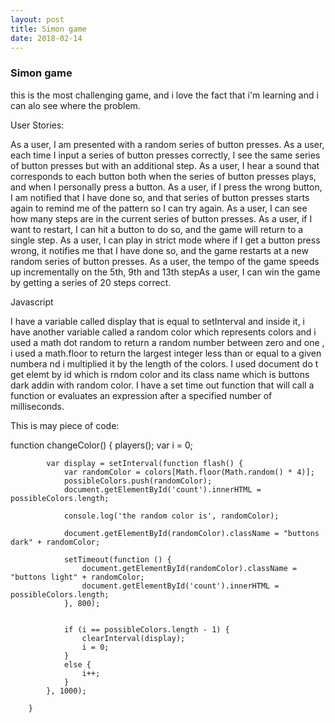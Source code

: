 ```yaml
---
layout: post
title: Simon game
date: 2018-02-14
---
```


### Simon game

this is the most challenging  game, and i love the fact that i'm learning and i can alo see where the problem.

User Stories:

As a user, I am presented with a random series of button presses.
As a user, each time I input a series of button presses correctly, I see the same series of button presses but with an additional step.
As a user, I hear a sound that corresponds to each button both when the series of button presses plays, and when I personally press a button.
As a user, if I press the wrong button, I am notified that I have done so, and that series of button presses starts again to remind me of the pattern so I can try again.
As a user, I can see how many steps are in the current series of button presses.
As a user, if I want to restart, I can hit a button to do so, and the game will return to a single step.
As a user, I can play in strict mode where if I get a button press wrong, it notifies me that I have done so, and the game restarts at a new random series of button presses.
As a user, the tempo of the game speeds up incrementally on the 5th, 9th and 13th stepAs a user, I can win the game by getting a series of 20 steps correct.


Javascript

I have a variable called display that is equal to setInterval and inside it, i have another variable called a random color which represents colors and i used a math dot random to return a random number between zero and one , i used a math.floor to return the largest integer less than or equal to a given numbera nd i multiplied it by the length of the colors. I used document do t get elemt by id which is  rndom color and its class name which is buttons dark addin with random color. I have a  set time out function that will call  a function or evaluates an expression after a specified number of milliseconds.

This is may piece of code:

 function changeColor() {
            players();
            var i = 0;

            var display = setInterval(function flash() {
                var randomColor = colors[Math.floor(Math.random() * 4)];
                possibleColors.push(randomColor);
                document.getElementById('count').innerHTML = possibleColors.length;

                console.log('the random color is', randomColor);

                document.getElementById(randomColor).className = "buttons dark" + randomColor;

                setTimeout(function () {
                    document.getElementById(randomColor).className = "buttons light" + randomColor;
                    document.getElementById('count').innerHTML = possibleColors.length;
                }, 800);


                if (i == possibleColors.length - 1) {
                    clearInterval(display);
                    i = 0;
                }
                else {
                    i++;
                }
            }, 1000);

        }

